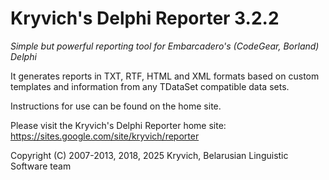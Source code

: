 # Kryvich's Delphi Reporter 3.2.2
*Simple but powerful reporting tool for Embarcadero's (CodeGear, Borland) Delphi*

It generates reports in TXT, RTF, HTML and XML formats based on custom templates and information from any TDataSet compatible data sets.

Instructions for use can be found on the home site.

Please visit the Kryvich's Delphi Reporter home site: https://sites.google.com/site/kryvich/reporter

Copyright (C) 2007-2013, 2018, 2025 Kryvich,
Belarusian Linguistic Software team
